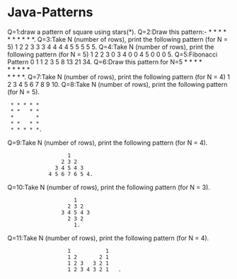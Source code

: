 # Java-Patterns
Q=1:draw a pattern of square using stars(*).
Q=2:Draw this pattern:-
                *
                * *
                * * *
                * * * *.
Q=3:Take N (number of rows), print the following pattern (for N = 5)
                   1
                   2 2
                   3 3 3
                   4 4 4 4
                   5 5 5 5 5.
Q=4:Take N (number of rows), print the following pattern (for N = 5)
                  1
                  2 2
                  3 0 3
                  4 0 0 4
                  5 0 0 0 5.
Q=5:Fibonacci Pattern
                     0
                     1 1
                     2 3 5
                   8 13 21 34.
Q=6:Draw this pattern for N=5
                        *
                     *  *  *  
                  *  *  *  *  *  
                     *  *  *
                        *.
Q=7:Take N (number of rows), print the following pattern (for N = 4)
                     1
                     2 3
                     4 5 6
                     7 8 9 10.
Q=8:Take N (number of rows), print the following pattern (for N = 5).

     * * * * *
     * *   * *
     *       *
     * *   * *
     * * * * *.
 Q=9:Take N (number of rows), print the following pattern (for N = 4).

                       1 
                     2 3 2
                   3 4 5 4 3
                 4 5 6 7 6 5 4.    
 Q=10:Take N (number of rows), print the following pattern (for N = 3).

                         1
                       2 3 2
                     3 4 5 4 3
                       2 3 2
                         1.
 Q=11:Take N (number of rows), print the following pattern (for N = 4).

                       1           1
                       1 2       2 1  
                       1 2 3   3 2 1
                       1 2 3 4 3 2 1   .
